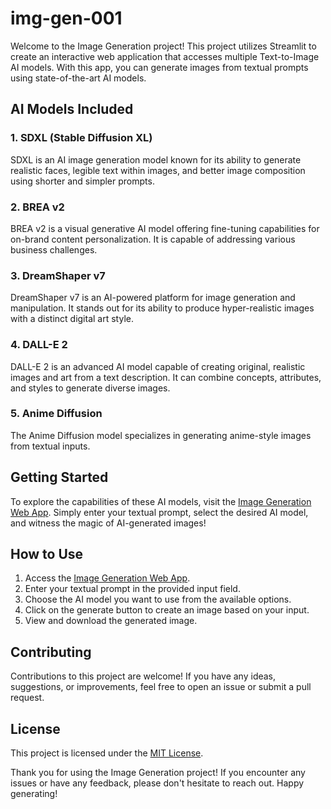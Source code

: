 # img-gen-001

Welcome to the Image Generation project! This project utilizes Streamlit to create an interactive web application that accesses multiple Text-to-Image AI models. With this app, you can generate images from textual prompts using state-of-the-art AI models.

## AI Models Included

### 1. SDXL (Stable Diffusion XL)
SDXL is an AI image generation model known for its ability to generate realistic faces, legible text within images, and better image composition using shorter and simpler prompts.

### 2. BREA v2
BREA v2 is a visual generative AI model offering fine-tuning capabilities for on-brand content personalization. It is capable of addressing various business challenges.

### 3. DreamShaper v7
DreamShaper v7 is an AI-powered platform for image generation and manipulation. It stands out for its ability to produce hyper-realistic images with a distinct digital art style.

### 4. DALL-E 2
DALL-E 2 is an advanced AI model capable of creating original, realistic images and art from a text description. It can combine concepts, attributes, and styles to generate diverse images.

### 5. Anime Diffusion
The Anime Diffusion model specializes in generating anime-style images from textual inputs.

## Getting Started

To explore the capabilities of these AI models, visit the [Image Generation Web App](https://image-gen.streamlit.app). Simply enter your textual prompt, select the desired AI model, and witness the magic of AI-generated images!

## How to Use

1. Access the [Image Generation Web App](https://image-gen.streamlit.app).
2. Enter your textual prompt in the provided input field.
3. Choose the AI model you want to use from the available options.
4. Click on the generate button to create an image based on your input.
5. View and download the generated image.

## Contributing

Contributions to this project are welcome! If you have any ideas, suggestions, or improvements, feel free to open an issue or submit a pull request.

## License

This project is licensed under the [MIT License](LICENSE).

Thank you for using the Image Generation project! If you encounter any issues or have any feedback, please don't hesitate to reach out. Happy generating!
